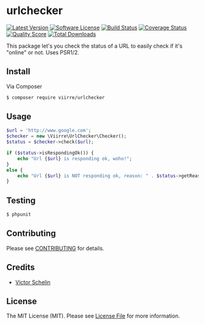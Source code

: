 # urlchecker

[![Latest Version](https://img.shields.io/github/release/viirre/urlchecker.svg?style=flat-square)](https://github.com/viirre/urlchecker/releases)
[![Software License](https://img.shields.io/badge/license-MIT-brightgreen.svg?style=flat-square)](LICENSE.md)
[![Build Status](https://img.shields.io/travis/viirre/urlchecker/master.svg?style=flat-square)](https://travis-ci.org/viirre/urlchecker)
[![Coverage Status](https://img.shields.io/scrutinizer/coverage/g/viirre/urlchecker.svg?style=flat-square)](https://scrutinizer-ci.com/g/viirre/urlchecker/code-structure)
[![Quality Score](https://img.shields.io/scrutinizer/g/viirre/urlchecker.svg?style=flat-square)](https://scrutinizer-ci.com/g/viirre/urlchecker)
[![Total Downloads](https://img.shields.io/packagist/dt/viirre/urlchecker.svg?style=flat-square)](https://packagist.org/packages/viirre/urlchecker)

This package let's you check the status of a URL to easily check if it's "online" or not. Uses PSR1/2.

## Install

Via Composer

``` bash
$ composer require viirre/urlchecker
```

## Usage

``` php
$url = 'http://www.google.com';
$checker = new \Viirre\UrlChecker\Checker();
$status = $checker->check($url);

if ($status->isRespondingOk()) {
    echo "Url {$url} is responding ok, woho!";
}
else {
    echo "Url {$url} is NOT responding ok, reason: " . $status->getReason();
}
```

## Testing

``` bash
$ phpunit
```

## Contributing

Please see [CONTRIBUTING](https://github.com/viirre/urlchecker/blob/master/CONTRIBUTING.md) for details.

## Credits

- [Victor Schelin](https://github.com/viirre)

## License

The MIT License (MIT). Please see [License File](LICENSE.md) for more information.
